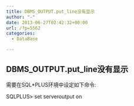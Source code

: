 ```yaml
---
title: DBMS_OUTPUT.put_line没有显示
author: "-"
date: 2013-06-27T02:42:32+00:00
url: /?p=5562
categories:
  - DataBase

---
```

## DBMS_OUTPUT.put_line没有显示
需要在SQL*PLUS环境中设定如下命令: 
  
SQLPLUS> set serveroutput on